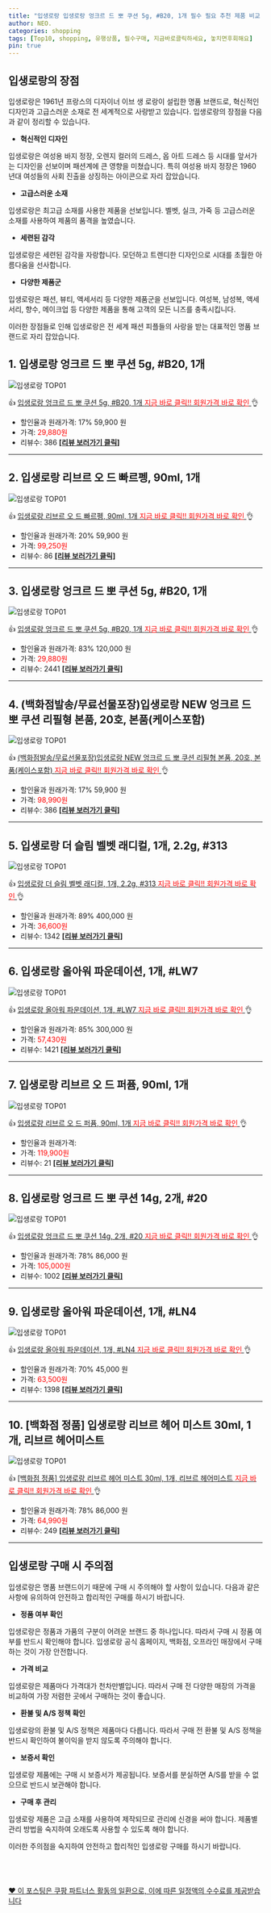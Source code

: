```yaml
---
title: "입생로랑 입생로랑 엉크르 드 뽀 쿠션 5g, #B20, 1개 필수 필요 추천 제품 비교 최저 가격 비교 장점 구매 후기 구매평"
author: NEO.
categories: shopping
tags: [Top10, shopping, 유행상품, 필수구매, 지금바로클릭하세요, 놓치면후회해요]
pin: true
---
```

## 입생로랑의 장점

입생로랑은 1961년 프랑스의 디자이너 이브 생 로랑이 설립한 명품 브랜드로, 혁신적인 디자인과 고급스러운 소재로 전 세계적으로 사랑받고 있습니다. 입생로랑의 장점을 다음과 같이 정리할 수 있습니다.

* **혁신적인 디자인**

입생로랑은 여성용 바지 정장, 오렌지 컬러의 드레스, 옵 아트 드레스 등 시대를 앞서가는 디자인을 선보이며 패션계에 큰 영향을 미쳤습니다. 특히 여성용 바지 정장은 1960년대 여성들의 사회 진출을 상징하는 아이콘으로 자리 잡았습니다.

* **고급스러운 소재**

입생로랑은 최고급 소재를 사용한 제품을 선보입니다. 벨벳, 실크, 가죽 등 고급스러운 소재를 사용하여 제품의 품격을 높였습니다.

* **세련된 감각**

입생로랑은 세련된 감각을 자랑합니다. 모던하고 트렌디한 디자인으로 시대를 초월한 아름다움을 선사합니다.

* **다양한 제품군**

입생로랑은 패션, 뷰티, 액세서리 등 다양한 제품군을 선보입니다. 여성복, 남성복, 액세서리, 향수, 메이크업 등 다양한 제품을 통해 고객의 모든 니즈를 충족시킵니다.

이러한 장점들로 인해 입생로랑은 전 세계 패션 피플들의 사랑을 받는 대표적인 명품 브랜드로 자리 잡았습니다.

   

## 1. 입생로랑 엉크르 드 뽀 쿠션 5g, #B20, 1개

![입생로랑 TOP01](https://thumbnail8.coupangcdn.com/thumbnails/remote/490x490ex/image/vendor_inventory/be97/4310684944936ebec8e082cae3bb8aa73c51c62b279fce6a78bf48688334.jpg)


👍 [입생로랑 엉크르 드 뽀 쿠션 5g, #B20, 1개 <font color=red> 지금 바로 클릭!! 회원가격 바로 확인 </font> ](https://link.coupang.com/re/AFFSDP?lptag=AF3617701&subid=GithubCoopas&pageKey=7655681860&traceid=V0-153&itemId=20381689724&vendorItemId=86602151127) 👌 


- 할인율과 원래가격: 17%  59,900   원
- 가격: <span style='color:red'>29,880원</span>
- 리뷰수: 386  [**[리뷰 보러가기 클릭]**](https://link.coupang.com/re/AFFSDP?lptag=AF3617701&subid=GithubCoopas&pageKey=7655681860&traceid=V0-153&itemId=20381689724&vendorItemId=86602151127)

---


   

## 2. 입생로랑 리브르 오 드 빠르펭, 90ml, 1개

![입생로랑 TOP01](https://thumbnail9.coupangcdn.com/thumbnails/remote/490x490ex/image/vendor_inventory/3c43/18299b828d165360d2070eda2273e8ab68126d1c1dafd4b3409a842618a6.jpg)


👍 [입생로랑 리브르 오 드 빠르펭, 90ml, 1개 <font color=red> 지금 바로 클릭!! 회원가격 바로 확인 </font> ](https://link.coupang.com/re/AFFSDP?lptag=AF3617701&subid=GithubCoopas&pageKey=6550046831&traceid=V0-153&itemId=15685219814&vendorItemId=82900220031) 👌 


- 할인율과 원래가격: 20%  59,900   원
- 가격: <span style='color:red'>99,250원</span>
- 리뷰수: 86  [**[리뷰 보러가기 클릭]**](https://link.coupang.com/re/AFFSDP?lptag=AF3617701&subid=GithubCoopas&pageKey=6550046831&traceid=V0-153&itemId=15685219814&vendorItemId=82900220031)

---


   

## 3. 입생로랑 엉크르 드 뽀 쿠션 5g, #B20, 1개

![입생로랑 TOP01](https://thumbnail8.coupangcdn.com/thumbnails/remote/490x490ex/image/vendor_inventory/be97/4310684944936ebec8e082cae3bb8aa73c51c62b279fce6a78bf48688334.jpg)


👍 [입생로랑 엉크르 드 뽀 쿠션 5g, #B20, 1개 <font color=red> 지금 바로 클릭!! 회원가격 바로 확인 </font> ](https://link.coupang.com/re/AFFSDP?lptag=AF3617701&subid=GithubCoopas&pageKey=7655681860&traceid=V0-153&itemId=20381689724&vendorItemId=86602151127) 👌 


- 할인율과 원래가격: 83%  120,000   원
- 가격: <span style='color:red'>29,880원</span>
- 리뷰수: 2441  [**[리뷰 보러가기 클릭]**](https://link.coupang.com/re/AFFSDP?lptag=AF3617701&subid=GithubCoopas&pageKey=7655681860&traceid=V0-153&itemId=20381689724&vendorItemId=86602151127)

---


   

## 4. (백화점발송/무료선물포장)입생로랑 NEW 엉크르 드 뽀 쿠션 리필형 본품, 20호, 본품(케이스포함)

![입생로랑 TOP01](https://thumbnail8.coupangcdn.com/thumbnails/remote/490x490ex/image/vendor_inventory/77fd/531722638592b14dec245471e33822cfd404408f71a62c51c15bffdd98a4.jpg)


👍 [(백화점발송/무료선물포장)입생로랑 NEW 엉크르 드 뽀 쿠션 리필형 본품, 20호, 본품(케이스포함) <font color=red> 지금 바로 클릭!! 회원가격 바로 확인 </font> ](https://link.coupang.com/re/AFFSDP?lptag=AF3617701&subid=GithubCoopas&pageKey=7618076536&traceid=V0-153&itemId=20191155110&vendorItemId=87769443580) 👌 


- 할인율과 원래가격: 17%  59,900   원
- 가격: <span style='color:red'>98,990원</span>
- 리뷰수: 386  [**[리뷰 보러가기 클릭]**](https://link.coupang.com/re/AFFSDP?lptag=AF3617701&subid=GithubCoopas&pageKey=7618076536&traceid=V0-153&itemId=20191155110&vendorItemId=87769443580)

---


   

## 5. 입생로랑 더 슬림 벨벳 래디컬, 1개, 2.2g, #313

![입생로랑 TOP01](https://thumbnail9.coupangcdn.com/thumbnails/remote/490x490ex/image/vendor_inventory/c956/1dddf920acc31a0d19ba125b2406f4c213982b657118a4d195e12a168378.JPG)


👍 [입생로랑 더 슬림 벨벳 래디컬, 1개, 2.2g, #313 <font color=red> 지금 바로 클릭!! 회원가격 바로 확인 </font> ](https://link.coupang.com/re/AFFSDP?lptag=AF3617701&subid=GithubCoopas&pageKey=7360238572&traceid=V0-153&itemId=18961144954&vendorItemId=86087055369) 👌 


- 할인율과 원래가격: 89%  400,000   원
- 가격: <span style='color:red'>36,600원</span>
- 리뷰수: 1342  [**[리뷰 보러가기 클릭]**](https://link.coupang.com/re/AFFSDP?lptag=AF3617701&subid=GithubCoopas&pageKey=7360238572&traceid=V0-153&itemId=18961144954&vendorItemId=86087055369)

---


   

## 6. 입생로랑 올아워 파운데이션, 1개, #LW7

![입생로랑 TOP01](https://thumbnail9.coupangcdn.com/thumbnails/remote/490x490ex/image/vendor_inventory/86b0/3e45f676f5f056863544d8caf1fafe3daa63ea232bd5d1d1e429b93cd2c3.JPG)


👍 [입생로랑 올아워 파운데이션, 1개, #LW7 <font color=red> 지금 바로 클릭!! 회원가격 바로 확인 </font> ](https://link.coupang.com/re/AFFSDP?lptag=AF3617701&subid=GithubCoopas&pageKey=1353135960&traceid=V0-153&itemId=18961142585&vendorItemId=86087055285) 👌 


- 할인율과 원래가격: 85%  300,000   원
- 가격: <span style='color:red'>57,430원</span>
- 리뷰수: 1421  [**[리뷰 보러가기 클릭]**](https://link.coupang.com/re/AFFSDP?lptag=AF3617701&subid=GithubCoopas&pageKey=1353135960&traceid=V0-153&itemId=18961142585&vendorItemId=86087055285)

---


   

## 7. 입생로랑 리브르 오 드 퍼퓸, 90ml, 1개

![입생로랑 TOP01](https://thumbnail9.coupangcdn.com/thumbnails/remote/490x490ex/image/vendor_inventory/2397/6b91ec9671cd090da260ea62ac4721939be1e52b88e54c72b3bb21304a50.jpg)


👍 [입생로랑 리브르 오 드 퍼퓸, 90ml, 1개 <font color=red> 지금 바로 클릭!! 회원가격 바로 확인 </font> ](https://link.coupang.com/re/AFFSDP?lptag=AF3617701&subid=GithubCoopas&pageKey=5727742353&traceid=V0-153&itemId=3986567508&vendorItemId=87713440591) 👌 


- 할인율과 원래가격: 
- 가격: <span style='color:red'>119,900원</span>
- 리뷰수: 21  [**[리뷰 보러가기 클릭]**](https://link.coupang.com/re/AFFSDP?lptag=AF3617701&subid=GithubCoopas&pageKey=5727742353&traceid=V0-153&itemId=3986567508&vendorItemId=87713440591)

---


   

## 8. 입생로랑 엉크르 드 뽀 쿠션 14g, 2개, #20

![입생로랑 TOP01](https://thumbnail8.coupangcdn.com/thumbnails/remote/490x490ex/image/vendor_inventory/f207/de51eff3ff812f4cf51db8160479e59475f38aa1570bbdfada57b518f24d.png)


👍 [입생로랑 엉크르 드 뽀 쿠션 14g, 2개, #20 <font color=red> 지금 바로 클릭!! 회원가격 바로 확인 </font> ](https://link.coupang.com/re/AFFSDP?lptag=AF3617701&subid=GithubCoopas&pageKey=7210333071&traceid=V0-153&itemId=20208683466&vendorItemId=87298843798) 👌 


- 할인율과 원래가격: 78%  86,000   원
- 가격: <span style='color:red'>105,000원</span>
- 리뷰수: 1002  [**[리뷰 보러가기 클릭]**](https://link.coupang.com/re/AFFSDP?lptag=AF3617701&subid=GithubCoopas&pageKey=7210333071&traceid=V0-153&itemId=20208683466&vendorItemId=87298843798)

---


   

## 9. 입생로랑 올아워 파운데이션, 1개, #LN4

![입생로랑 TOP01](https://thumbnail6.coupangcdn.com/thumbnails/remote/490x490ex/image/vendor_inventory/de0d/075b4eef2002d58d9180bcea99011f32882c6fca16d483786c3bb6fe9e72.JPG)


👍 [입생로랑 올아워 파운데이션, 1개, #LN4 <font color=red> 지금 바로 클릭!! 회원가격 바로 확인 </font> ](https://link.coupang.com/re/AFFSDP?lptag=AF3617701&subid=GithubCoopas&pageKey=1353135960&traceid=V0-153&itemId=18961142577&vendorItemId=86087055247) 👌 


- 할인율과 원래가격: 70%  45,000   원
- 가격: <span style='color:red'>63,500원</span>
- 리뷰수: 1398  [**[리뷰 보러가기 클릭]**](https://link.coupang.com/re/AFFSDP?lptag=AF3617701&subid=GithubCoopas&pageKey=1353135960&traceid=V0-153&itemId=18961142577&vendorItemId=86087055247)

---


   

## 10. [백화점 정품] 입생로랑 리브르 헤어 미스트 30ml, 1개, 리브르 헤어미스트

![입생로랑 TOP01](https://thumbnail6.coupangcdn.com/thumbnails/remote/490x490ex/image/vendor_inventory/b782/4ce3e32b43e2a209e13b0564ba1e2f76759cab52e67349a31c317b5bd497.jpg)


👍 [[백화점 정품] 입생로랑 리브르 헤어 미스트 30ml, 1개, 리브르 헤어미스트 <font color=red> 지금 바로 클릭!! 회원가격 바로 확인 </font> ](https://link.coupang.com/re/AFFSDP?lptag=AF3617701&subid=GithubCoopas&pageKey=7457788560&traceid=V0-153&itemId=19431589346&vendorItemId=87185846775) 👌 


- 할인율과 원래가격: 78%  86,000   원
- 가격: <span style='color:red'>64,990원</span>
- 리뷰수: 249  [**[리뷰 보러가기 클릭]**](https://link.coupang.com/re/AFFSDP?lptag=AF3617701&subid=GithubCoopas&pageKey=7457788560&traceid=V0-153&itemId=19431589346&vendorItemId=87185846775)

---
## 입생로랑 구매 시 주의점

입생로랑은 명품 브랜드이기 때문에 구매 시 주의해야 할 사항이 있습니다. 다음과 같은 사항에 유의하여 안전하고 합리적인 구매를 하시기 바랍니다.

* **정품 여부 확인**

입생로랑은 정품과 가품의 구분이 어려운 브랜드 중 하나입니다. 따라서 구매 시 정품 여부를 반드시 확인해야 합니다. 입생로랑 공식 홈페이지, 백화점, 오프라인 매장에서 구매하는 것이 가장 안전합니다.

* **가격 비교**

입생로랑은 제품마다 가격대가 천차만별입니다. 따라서 구매 전 다양한 매장의 가격을 비교하여 가장 저렴한 곳에서 구매하는 것이 좋습니다.

* **환불 및 A/S 정책 확인**

입생로랑의 환불 및 A/S 정책은 제품마다 다릅니다. 따라서 구매 전 환불 및 A/S 정책을 반드시 확인하여 불이익을 받지 않도록 주의해야 합니다.

* **보증서 확인**

입생로랑 제품에는 구매 시 보증서가 제공됩니다. 보증서를 분실하면 A/S를 받을 수 없으므로 반드시 보관해야 합니다.

* **구매 후 관리**

입생로랑 제품은 고급 소재를 사용하여 제작되므로 관리에 신경을 써야 합니다. 제품별 관리 방법을 숙지하여 오래도록 사용할 수 있도록 해야 합니다.

이러한 주의점을 숙지하여 안전하고 합리적인 입생로랑 구매를 하시기 바랍니다.<br><br><br><br><br> [ ❤  이 포스팅은 쿠팡 파트너스 활동의 일환으로, 이에 따른 일정액의 수수료를 제공받습니다](https://link.coupang.com/a/bcEFyh)